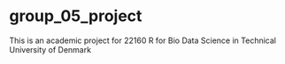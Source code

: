 # group_05_project

This is an academic project for 22160 R for Bio Data Science in Technical University of Denmark